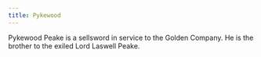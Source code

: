 ```yaml
---
title: Pykewood
---
```


Pykewood Peake is a sellsword in service to the Golden Company. He is the brother to the exiled Lord Laswell Peake.


